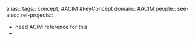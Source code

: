 alias::
tags:: concept, #ACIM #keyConcept
domain:: #ACIM
people::
see-also::
rel-projects::

- need ACIM reference for this
-
